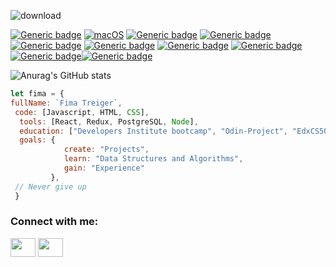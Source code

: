 ![download](https://user-images.githubusercontent.com/90326893/148385914-b0913753-eb87-4e79-9ad6-d4f89d552173.png)

[![Generic badge](https://img.shields.io/badge/FullStack-Developer-red.svg)](https://shields.io/) [![macOS](https://svgshare.com/i/ZjP.svg)](https://svgshare.com/i/ZjP.svg) [![Generic badge](https://img.shields.io/badge/code-HTML-red.svg)](https://shields.io/) [![Generic badge](https://img.shields.io/badge/code-CSS-blue.svg)](https://shields.io/) [![Generic badge](https://img.shields.io/badge/code-Javascript-yellow.svg)](https://shields.io/) [![Generic badge](https://img.shields.io/badge/tools-React-aqua.svg)](https://shields.io/) [![Generic badge](https://img.shields.io/badge/tools-Redux-purple.svg)](https://shields.io/) [![Generic badge](https://img.shields.io/badge/tools-PostgreSQL-blue.svg)](https://shields.io/) [![Generic badge](https://img.shields.io/badge/tools-Node.js-green.svg)](https://shields.io/)[![Generic badge](https://img.shields.io/badge/tools-Express.js-green.svg)](https://shields.io/)

![Anurag's GitHub stats](https://github-readme-stats.vercel.app/api?username=TrixieI&show_icons=true&theme=tokyonight)

```javascript
let fima = {
fullName: `Fima Treiger`,
 code: [Javascript, HTML, CSS],
  tools: [React, Redux, PostgreSQL, Node],
  education: ["Developers Institute bootcamp", "Odin-Project", "EdxCS50", "ThriveDX Bootcamp"],
  goals: {
            create: "Projects",
            learn: "Data Structures and Algorithms",
            gain: "Experience"
         },
 // Never give up
 }
```

<h3 align="left">Connect with me:</h3>
<p align="left">
<a href="https://twitter.com/FimaTreiger" target="blank"><img align="center" src="https://cdn.jsdelivr.net/npm/simple-icons@3.0.1/icons/twitter.svg" alt="" height="30" width="40" /></a>
<a href="https://www.linkedin.com/in/fima-treiger-708853227/" target="blank"><img align="center" src="https://cdn.jsdelivr.net/npm/simple-icons@3.0.1/icons/linkedin.svg" alt="" height="30" width="40" /></a>
</p>
